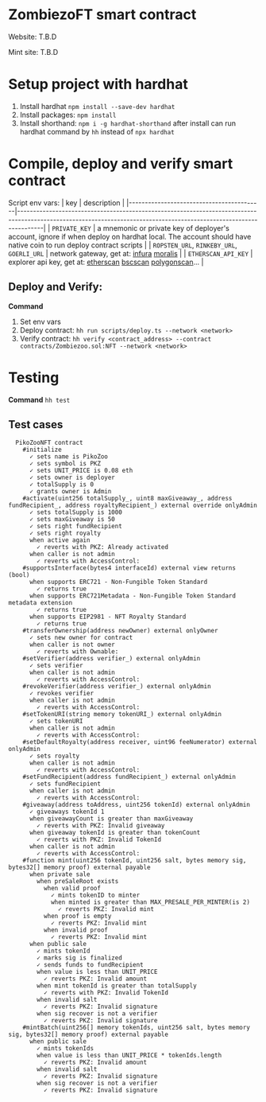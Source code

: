 # ZombiezoFT smart contract

Website: T.B.D

Mint site: T.B.D

# Setup project with hardhat

1. Install hardhat `npm install --save-dev hardhat`
2. Install packages: `npm install`
3. Install shorthand: `npm i -g hardhat-shorthand` after install can run hardhat command by `hh` instead of `npx hardhat`

# Compile, deploy and verify smart contract

Script env vars:
  | key                                      | description                                                                                                                                                        |
|------------------------------------------|--------------------------------------------------------------------------------------------------------------------------------------------------------------------|
| `PRIVATE_KEY`                            | a mnemonic or private key of deployer's account, ignore if when deploy on hardhat local. The account should have native coin to run deploy contract scripts                     |
| `ROPSTEN_URL`, `RINKEBY_URL`, `GOERLI_URL` | network gateway, get at: [infura](https://infura.io/) [moralis](https://moralis.io/)                                                                               |
| `ETHERSCAN_API_KEY`                      | explorer api key, get at:  [etherscan](https://etherscan.io/myapikey) [bscscan](https://bscscan.com/myapikey) [polygonscan](https://polygonscan.com/myapikey)... |

## Deploy and Verify:

**Command**
1. Set env vars
2. Deploy contract: `hh run scripts/deploy.ts --network <network>`
3. Verify contract: `hh verify <contract_address> --contract contracts/Zombiezoo.sol:NFT --network <network>`

# Testing

**Command**
  `hh test`

## Test cases
  ```
    PikoZooNFT contract
      #initialize
        ✓ sets name is PikoZoo
        ✓ sets symbol is PKZ
        ✓ sets UNIT_PRICE is 0.08 eth
        ✓ sets owner is deployer
        ✓ totalSupply is 0
        ✓ grants owner is Admin
      #activate(uint256 totalSupply_, uint8 maxGiveaway_, address fundRecipient_, address royaltyRecipient_) external override onlyAdmin
        ✓ sets totalSupply is 1000
        ✓ sets maxGiveaway is 50
        ✓ sets right fundRecipient
        ✓ sets right royalty
        when active again 
          ✓ reverts with PKZ: Already activated
        when caller is not admin
          ✓ reverts with AccessControl:
      #supportsInterface(bytes4 interfaceId) external view returns (bool)
        when supports ERC721 - Non-Fungible Token Standard
          ✓ returns true
        when supports ERC721Metadata - Non-Fungible Token Standard metadata extension
          ✓ returns true
        when supports EIP2981 - NFT Royalty Standard
          ✓ returns true
      #transferOwnership(address newOwner) external onlyOwner
        ✓ sets new owner for contract
        when caller is not owner
          ✓ reverts with Ownable:
      #setVerifier(address verifier_) external onlyAdmin
        ✓ sets verifier
        when caller is not admin
          ✓ reverts with AccessControl:
      #revokeVerifier(address verifier_) external onlyAdmin
        ✓ revokes verifier
        when caller is not admin
          ✓ reverts with AccessControl:
      #setTokenURI(string memory tokenURI_) external onlyAdmin
        ✓ sets tokenURI
        when caller is not admin
          ✓ reverts with AccessControl:
      #setDefaultRoyalty(address receiver, uint96 feeNumerator) external onlyAdmin
        ✓ sets royalty
        when caller is not admin
          ✓ reverts with AccessControl:
      #setFundRecipient(address fundRecipient_) external onlyAdmin
        ✓ sets fundRecipient
        when caller is not admin
          ✓ reverts with AccessControl:
      #giveaway(address toAddress, uint256 tokenId) external onlyAdmin
        ✓ giveaways tokenId 1
        when giveawayCount is greater than maxGiveaway
          ✓ reverts with PKZ: Invalid giveaway
        when giveaway tokenId is greater than tokenCount
          ✓ reverts with PKZ: Invalid TokenId
        when caller is not admin
          ✓ reverts with AccessControl:
      #function mint(uint256 tokenId, uint256 salt, bytes memory sig, bytes32[] memory proof) external payable
        when private sale
          when preSaleRoot exists
            when valid proof
              ✓ mints tokenID to minter
              when minted is greater than MAX_PRESALE_PER_MINTER(is 2)
                ✓ reverts PKZ: Invalid mint
            when proof is empty
              ✓ reverts PKZ: Invalid mint
            when invalid proof
              ✓ reverts PKZ: Invalid mint
        when public sale
          ✓ mints tokenId
          ✓ marks sig is finalized
          ✓ sends funds to fundRecipient
          when value is less than UNIT_PRICE
            ✓ reverts PKZ: Invalid amount
          when mint tokenId is greater than totalSupply
            ✓ reverts with PKZ: Invalid TokenId
          when invalid salt
            ✓ reverts PKZ: Invalid signature
          when sig recover is not a verifier
            ✓ reverts PKZ: Invalid signature
      #mintBatch(uint256[] memory tokenIds, uint256 salt, bytes memory sig, bytes32[] memory proof) external payable
        when public sale
          ✓ mints tokenIds
          when value is less than UNIT_PRICE * tokenIds.length
            ✓ reverts PKZ: Invalid amount
          when invalid salt
            ✓ reverts PKZ: Invalid signature
          when sig recover is not a verifier
            ✓ reverts PKZ: Invalid signature
  ```
